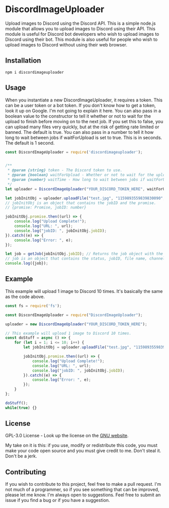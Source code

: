 # DiscordImageUploader
Upload images to Discord using the Discord API. This is a simple node.js module that allows you to upload images to Discord using their API. This module is useful for Discord bot developers who wish to upload images to Discord using their bot. This module is also useful for people who wish to upload images to Discord without using their web browser.

## Installation
```
npm i discordimageuploader
```

## Usage
When you instantiate a new DiscordImageUploader, it requires a token. This can be a user token or a bot token. If you don't know how to get a token, look it up on Google. I'm not going to explain it here. You can also pass in a boolean value to the constructor to tell it whether or not to wait for the upload to finish before moving on to the next job. If you set this to false, you can upload many files very quickly, but at the risk of getting rate limited or banned. The default is true. You can also pass in a number to tell it how long to wait between jobs if waitForUpload is set to true. This is in seconds. The default is 1 second.
```js
const DiscordImageUploader = require('discordimageuploader');


/**
 * @param {string} token - The Discord token to use. 
 * @param {boolean} waitForUpload - Whether or not to wait for the upload to finish before moving on to the next job. If set to false, you can upload many files very quickly, but at the risk of getting rate limited or banned. Default is true.
 * @param {number} waitTime - How long to wait between jobs if waitForUpload is set to true. This is in seconds. Default is 1 second.
 */
let uploader = DiscordImageUploader("YOUR_DISCORD_TOKEN_HERE", waitForUpload = true, waitTime = 1);

let jobInitObj = uploader.uploadFile("test.jpg", "1159893559839830090", "Test message");
// jobInitObj is an object that contains the jobID and the promise.
// {promise: Promise, jobID: number}

jobInitObj.promise.then((url) => {
    console.log("Upload Complete!");
    console.log("URL: ", url);
    console.log("jobID: ", jobInitObj.jobID);
}).catch((e) => {
    console.log("Error: ", e);
});

let job = getJob(jobInitObj.jobID); // Returns the job object with the specified jobID.
// job is an object that contains the status, jobID, file name, channel ID, message, and URL (if the file was successfully uploaded).
console.log({job});
```

## Example
This example will upload 1 image to Discord 10 times. It's basically the same as the code above.
```js
const fs = require('fs');

const DiscordImageUploader = require("DiscordImageUploader");

uploader = new DiscordImageUploader("YOUR_DISCORD_TOKEN_HERE");

// This example will upload 1 image to Discord 10 times.
const doStuff = async () => {
    for (let i = 1; i <= 10; i++) {
        let jobInitObj = uploader.uploadFile("test.jpg", "1159893559839830090", "Test message" + i);

        jobInitObj.promise.then((url) => {
            console.log("Upload Complete!");
            console.log("URL: ", url);
            console.log("jobID: ", jobInitObj.jobID);
        }).catch((e) => {
            console.log("Error: ", e);
        });
    }
};

doStuff();
while(true) {}
```

## License
GPL-3.0 License - Look up the license on the [GNU website](https://www.gnu.org/licenses/gpl-3.0.en.html).

My take on it is this: if you use, modify or redistribute this code, you must make your code open source and you must give credit to me. Don't steal it. Don't be a jerk.

## Contributing
If you wish to contribute to this project, feel free to make a pull request. I'm not much of a programmer, so if you see something that can be improved, please let me know. I'm always open to suggestions. Feel free to submit an issue if you find a bug or if you have a suggestion.
